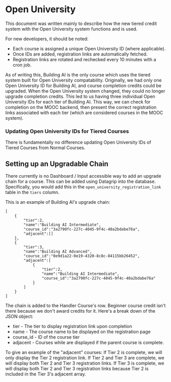 # Open University

This document was written mainly to describe how the new tiered credit system with the Open University system functions and is used. 

For new developers, it should be noted:
* Each course is assigned a unique Open University ID (where applicable).
* Once IDs are added, registration links are automatically fetched.
* Registration links are rotated and rechecked every 10 minutes with a cron job.

As of writing this, Building AI is the only course which uses the tiered system built for Open University compatability. Originally, we had only one Open University ID for Building AI, and course completion credits could be upgraded. When the Open University system changed, they could no longer upgrade completion credits. This led to us having three individual Open University IDs for each tier of Building AI. This way, we can check for completion on the MOOC backend, then present the correct registration links associated with each tier (which are considered courses in the MOOC system).

### Updating Open University IDs for Tiered Courses
There is fundamentally no difference updating Open University IDs of Tiered Courses from Normal Courses.

## Setting up an Upgradable Chain
There currently is no Dashboard / Input accessible way to add an upgrade chain for a course. This can be added using Datagrip into the database. Specifically, you would add this in the `open_university_registration_link` table in the `tiers` column.

This is an example of Building AI's upgrade chain: 
```
[
    {
        "tier":2,
        "name":"Building AI Intermediate",
        "course_id":"3a2790fc-227c-4045-9f4c-40a2bdabe76a",
        "adjacent":[]
    },
    {
        "tier":3,
        "name":"Building AI Advanced",
        "course_id":"0e9d1a22-0e19-4320-8c8c-84115bb26452",
        "adjacent":[
            {
                "tier":2,
                "name":"Building AI Intermediate",
                "course_id":"3a2790fc-227c-4045-9f4c-40a2bdabe76a"
            }
        ]
    }
]
```

The chain is added to the Handler Course's row. Beginner course credit isn't there because we don't award credits for it. Here's a break down of the JSON object:

* tier - The tier to display registration link upon completion
* name - The course name to be displayed on the registration page
* course_id - ID of the course tier
* adjacent - Courses while are displayed if the parent course is complete.

To give an example of the "adjacent" courses:
If Tier 2 is complete, we will only display the Tier 2 registration link.
If Tier 2 and Tier 3 are complete, we will display both Tier 2 and Tier 3 registration links.
If Tier 3 is complete, we will display both Tier 2 and Tier 3 registration links because Tier 2 is included in the Tier 3's adjacent array. 


